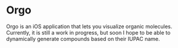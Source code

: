 Orgo
====

Orgo is an iOS application that lets you visualize organic molecules. Currently, it is still a work in progress, 
but soon I hope to be able to dynamically generate compounds based on their IUPAC name.